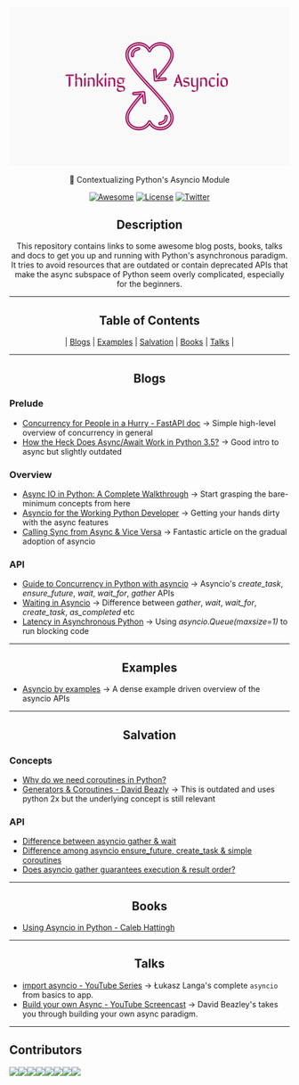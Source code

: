 <div align="center">

![art](./art.png)

🔰 Contextualizing Python's Asyncio Module

[![Awesome](https://awesome.re/badge-flat.svg)](https://awesome.re)
[![License](https://img.shields.io/cocoapods/l/AFNetworking?style=flat-square)](https://github.com/rednafi/think-asyncio/blob/master/LICENSE)
[![Twitter](https://img.shields.io/twitter/follow/rednafi?style=flat-square)](https://twitter.com/rednafi)

</div>


<div align="center">

## Description

This repository contains links to some awesome blog posts, books, talks and docs to get you up and running with Python's asynchronous paradigm. It tries to avoid resources that are outdated or contain deprecated APIs that make the async subspace of Python seem overly complicated, especially for the beginners.

</div>

---
<div align="center">

<h2>Table of Contents</h2>

| [Blogs](#blogs) | [Examples](#examples) | [Salvation](#salvation) | [Books](#books) | [Talks](#talks) |

</div>

---

<div align="center">

<h2> Blogs </h2>

</div>

### Prelude

* [Concurrency for People in a Hurry - FastAPI doc](https://fastapi.tiangolo.com/async/) -> Simple high-level overview of concurrency in general
* [How the Heck Does Async/Await Work in Python 3.5?](https://snarky.ca/how-the-heck-does-async-await-work-in-python-3-5/) -> Good intro to async but slightly outdated


### Overview

* [Async IO in Python: A Complete Walkthrough](https://realpython.com/async-io-python/) -> Start grasping the bare-minimum concepts from here
* [Asyncio for the Working Python Developer](https://yeray.dev/python/asyncio/asyncio-for-the-working-python-developer) -> Getting your hands dirty with the async features
* [Calling Sync from Async & Vice Versa](https://www.aeracode.org/2018/02/19/python-async-simplified/) -> Fantastic article on the gradual adoption of asyncio


### API

* [Guide to Concurrency in Python with asyncio](https://www.integralist.co.uk/posts/python-asyncio/#gather) -> Asyncio's *create_task*, *ensure_future*, *wait*, *wait_for*, *gather* APIs
* [Waiting in Asyncio](https://hynek.me/articles/waiting-in-asyncio/) -> Difference between *gather*, *wait*, *wait_for*, *create_task*, *as_completed* etc
* [Latency in Asynchronous Python](https://nullprogram.com/blog/2020/05/24/) -> Using *asyncio.Queue(maxsize=1)* to run blocking code

<div align="center">

---

## Examples

</div>

* [Asyncio by examples](https://www.pythonsheets.com/notes/python-asyncio.html#) -> A dense example driven overview of the asyncio APIs

---

<div align="center">

<h2>Salvation</h2>

</div>

### Concepts

* [Why do we need coroutines in Python?](https://stackoverflow.com/questions/40925797/why-do-we-need-coroutines-in-python)
* [Generators & Coroutines - David Beazly](http://www.dabeaz.com/coroutines/Coroutines.pdf) -> This is outdated and uses python 2x but the underlying concept is still relevant

### API

* [Difference between asyncio gather & wait](https://stackoverflow.com/questions/42231161/asyncio-gather-vs-asyncio-wait#:~:text=gather%20mainly%20focuses%20on%20gathering,just%20waits%20on%20the%20futures.)
* [Difference among asyncio ensure_future, create_task & simple coroutines](https://stackoverflow.com/questions/36342899/asyncio-ensure-future-vs-baseeventloop-create-task-vs-simple-coroutine#:~:text=ensure_future%20is%20a%20method%20to,implement%20this%20function%20different%20ways.)
* [Does asyncio gather guarantees execution & result order?](https://stackoverflow.com/questions/54668701/asyncio-gather-scheduling-order-guarantee#:~:text=Yes%2C%20at%20least%20from%20the,of%20them%20one%20by%20one.)

---

<div align="center">

<h2>Books</h2>

</div>

* [Using Asyncio in Python - Caleb Hattingh](https://www.goodreads.com/book/show/50083143-using-asyncio-in-python?ac=1&from_search=true&qid=Ozrygzthcs&rank=3)

---

<div align="center">

<h2>Talks</h2>

</div>

* [import asyncio - YouTube Series](https://www.youtube.com/watch?v=Xbl7XjFYsN4&t=18s) -> Łukasz Langa's complete `asyncio` from basics to app.
* [Build your own Async - YouTube Screencast](https://www.youtube.com/watch?v=Y4Gt3Xjd7G8) -> David Beazley's takes you through building your own async paradigm.

---

## Contributors

[![](https://sourcerer.io/fame/rednafi/rednafi/thinking-asyncio/images/0)](https://sourcerer.io/fame/rednafi/rednafi/thinking-asyncio/links/0)[![](https://sourcerer.io/fame/rednafi/rednafi/thinking-asyncio/images/1)](https://sourcerer.io/fame/rednafi/rednafi/thinking-asyncio/links/1)[![](https://sourcerer.io/fame/rednafi/rednafi/thinking-asyncio/images/2)](https://sourcerer.io/fame/rednafi/rednafi/thinking-asyncio/links/2)[![](https://sourcerer.io/fame/rednafi/rednafi/thinking-asyncio/images/3)](https://sourcerer.io/fame/rednafi/rednafi/thinking-asyncio/links/3)[![](https://sourcerer.io/fame/rednafi/rednafi/thinking-asyncio/images/4)](https://sourcerer.io/fame/rednafi/rednafi/thinking-asyncio/links/4)[![](https://sourcerer.io/fame/rednafi/rednafi/thinking-asyncio/images/5)](https://sourcerer.io/fame/rednafi/rednafi/thinking-asyncio/links/5)[![](https://sourcerer.io/fame/rednafi/rednafi/thinking-asyncio/images/6)](https://sourcerer.io/fame/rednafi/rednafi/thinking-asyncio/links/6)[![](https://sourcerer.io/fame/rednafi/rednafi/thinking-asyncio/images/7)](https://sourcerer.io/fame/rednafi/rednafi/thinking-asyncio/links/7)

